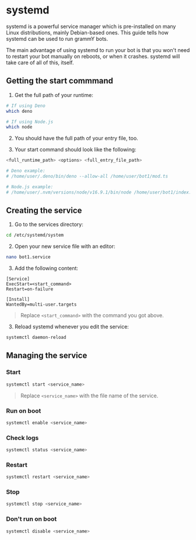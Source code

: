 # systemd

systemd is a powerful service manager which is pre-installed on many Linux
distributions, mainly Debian-based ones. This guide tells how systemd can be
used to run grammY bots.

The main advantage of using systemd to run your bot is that you won't need to
restart your bot manually on reboots, or when it crashes. systemd will take care
of all of this, itself.

## Getting the start commmand

1. Get the full path of your runtime:

```bash
# If using Deno
which deno

# If using Node.js
which node
```

2. You should have the full path of your entry file, too.

3. Your start command should look like the following:

```bash
<full_runtime_path> <options> <full_entry_file_path>

# Deno example:
# /home/user/.deno/bin/deno --allow-all /home/user/bot1/mod.ts

# Node.js example:
# /home/user/.nvm/versions/node/v16.9.1/bin/node /home/user/bot1/index.js
```

## Creating the service

1. Go to the services directory:

```bash
cd /etc/systemd/system
```

2. Open your new service file with an editor:

```bash
nano bot1.service
```

3. Add the following content:

```text
[Service]
ExecStart=<start_command>
Restart=on-failure

[Install]
WantedBy=multi-user.targets
```

> Replace `<start_command>` with the command you got above.

3. Reload systemd whenever you edit the service:

```bash
systemctl daemon-reload
```

## Managing the service

### Start

```bash
systemctl start <service_name>
```

> Replace `<service_name>` with the file name of the service.

### Run on boot

```bash
systemctl enable <service_name>
```

### Check logs

```bash
systemctl status <service_name>
```

### Restart

```bash
systemctl restart <service_name>
```

### Stop

```bash
systemctl stop <service_name>
```

### Don't run on boot

```bash
systemctl disable <service_name>
```
